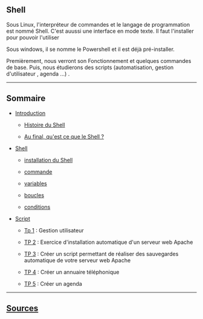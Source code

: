 ## Shell

Sous Linux, l'interpréteur de commandes et le langage de programmation est nommé Shell. C'est auussi une interface en mode texte. Il faut l'installer pour pouvoir l'utiliser

Sous windows, il se nomme le Powershell et il est déjà pré-installer.

Premièrement, nous verront son Fonctionnement et quelques commandes de base. Puis, nous étudierons des scripts (automatisation, gestion d'utilisateur , agenda ...) .

----------------------------
## Sommaire

* [Introduction](https://github.com/nsegur66/Shell/blob/main/cours/Introduction%20au%20Shell.md)
    
    * [Histoire du Shell](https://github.com/nsegur66/Shell/blob/main/cours/Introduction%20au%20Shell.md#histoire-du-shell)
    
    * [Au final, qu'est ce que le Shell ?](https://github.com/nsegur66/Shell/blob/main/cours/Introduction%20au%20Shell.md#histoire-du-shell)

    
* [Shell](https://github.com/nsegur66/Shell/blob/main/cours/shell.md)

    * [installation du Shell](https://github.com/nsegur66/Shell/blob/main/cours/Installation%20du%20Shell.md)

    * [commande](https://github.com/nsegur66/Shell/blob/main/cours/Commande.md)

    * [variables](https://github.com/nsegur66/Shell/blob/main/cours/variables.md)

    * [boucles](https://github.com/nsegur66/Shell/blob/main/cours/boucles.md)

    * [conditions](https://github.com/nsegur66/Shell/blob/main/cours/conditions.md)

* [Script](https://github.com/nsegur66/Shell/blob/main/cours/Script.md)
  
    * [Tp 1](https://github.com/nsegur66/Shell/blob/main/Tp/Tp1.md) : Gestion utilisateur 
  
    * [TP 2](https://github.com/nsegur66/Shell/blob/main/Tp/TP2.md) : Exercice d'installation automatique d'un serveur web Apache
    
    * [TP 3](https://github.com/nsegur66/Shell/blob/main/Tp/Tp3.md) : Créer un script permettant de réaliser des sauvegardes automatique de votre serveur web Apache
    
    * [TP 4](https://github.com/nsegur66/Shell/blob/main/Tp/Tp4.md) : Créer un annuaire téléphonique
    
    * [TP 5](https://github.com/nsegur66/Shell/blob/main/Tp/Tp5.md) : Créer un agenda 

----------------------------

## [Sources](https://github.com/nsegur66/Shell/blob/main/ressource/source.md)



